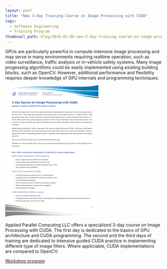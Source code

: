 ```yaml
---
layout: post
title: "New 3-day Training Course on Image Processing with CUDA"
tags:
  - Software Engineering
  - Training Program
thumbnail_path: blog/2016-01-09-new-3-day-training-course-on-image-processing-with-cuda/imaging_2016.png
---
```


GPUs are particularly powerful in compute-intensive image processing and may serve in many environments requiring realtime operation, such as video surveillance, traffic analysis or in-vehicle safety systems. Many image progessing algorithms could be easily implemented using existing building blocks, such as OpenCV. However, additional performance and flexibility requires deeper knowledge of GPU internals and programming techniques.

![alt text](\assets\img\blog\2016-01-09-new-3-day-training-course-on-image-processing-with-cuda\imaging_2016.png "Logo Title Text 1")

Applied Parallel Computing LLC offers a specialized 3-day course on Image Processing with CUDA. The first day is dedicated to the basics of GPU architecture and CUDA programming. The second and the third days of training are dedicated to intensive guided CUDA practice in implementing different type of image filters. Where appliciable, CUDA implementations are compared to OpenCV.

[Workshop program](\assets\img\blog\2016-01-09-new-3-day-training-course-on-image-processing-with-cuda\imaging_2016.pdf)
